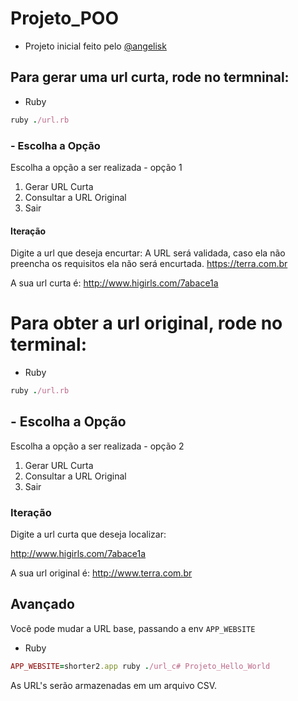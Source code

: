 # Projeto_POO


- Projeto inicial feito pelo [@angelisk](https://github.com/angeliski)


## Para gerar uma url curta, rode no termninal:

- Ruby 

```ruby
ruby ./url.rb
```

### - Escolha a Opção

Escolha a opção a ser realizada - opção 1

1. Gerar URL Curta
2. Consultar a URL Original
3. Sair

#### Iteração

Digite a url que deseja encurtar:
A URL será validada, caso ela não preencha os requisitos ela não será encurtada.
https://terra.com.br

A sua url curta é: http://www.higirls.com/7abace1a


# Para obter a url original, rode no terminal:

- Ruby
```ruby
ruby ./url.rb
```

## - Escolha a Opção

Escolha a opção a ser realizada - opção 2

1. Gerar URL Curta
2. Consultar a URL Original
3. Sair

### Iteração

Digite a url curta que deseja localizar:

http://www.higirls.com/7abace1a

A sua url original é: http://www.terra.com.br


## Avançado

Você pode mudar a URL base, passando a env `APP_WEBSITE`

- Ruby 

```ruby
APP_WEBSITE=shorter2.app ruby ./url_c# Projeto_Hello_World
```
As URL's serão armazenadas em um arquivo CSV.